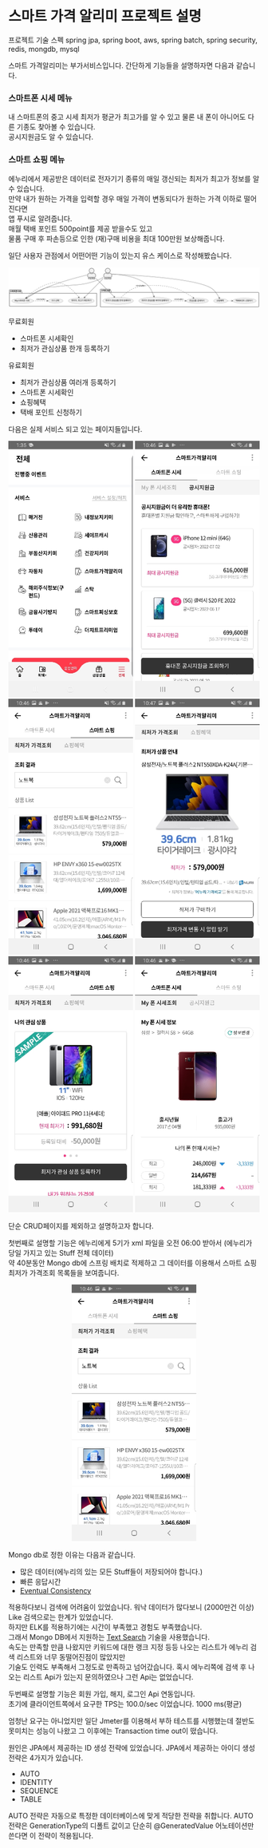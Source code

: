  # 스마트 가격 알리미 프로젝트 설명
 
 프로젝트 기술 스펙
 spring jpa, spring boot, aws, spring batch, spring security, redis, mongdb, mysql

 스마트 가격알리미는 부가서비스입니다.
 간단하게 기능들을 설명하자면 다음과 같습니다.
 
 ### 스마트폰 시세 메뉴
 내 스마트폰의 중고 시세 최저가 평균가 최고가를 알 수 있고 물론 내 폰이 아니어도 다른 기종도 찾아볼 수 있습니다.  
 공시지원금도 알 수 있습니다.
 
 
 ### 스마트 쇼핑 메뉴
 에누리에서 제공받은 데이터로 전자기기 종류의 매일 갱신되는 최저가 최고가 정보를 알 수 있습니다.  
 만약 내가 원하는 가격을 입력할 경우 매일 가격이 변동되다가 원하는 가격 이하로 떨어진다면  
 앱 푸시로 알려줍니다.  
 매월 택배 포인트 500point를 제공 받을수도 있고  
 물품 구매 후 파손등으로 인한 (재)구매 비용을 최대 100만원 보상해줍니다.


 일단 사용자 관점에서 어떤어떤 기능이 있는지 유스 케이스로 작성해봤습니다.
<p align="center">
  <img src="/images/smart_price_notice/AllUseCase.png" alt="book" width="1200"/>
</p>  



무료회원
 - 스마트폰 시세확인
 - 최저가 관심상품 한개 등록하기
 
유료회원
 - 최저가 관심상품 여러개 등록하기
 - 스마트폰 시세확인
 - 쇼핑혜택
 - 택배 포인트 신청하기

다음은 실제 서비스 되고 있는 페이지들입니다.

<p align="center">
  <img src="/images/smart_price_notice/smart_all.jpg" alt="book" width="250"/>
 <img src="/images/smart_price_notice/smart_gongsi.jpg" alt="book" width="250"/>
 <img src="/images/smart_price_notice/smart_low_list.jpg" alt="book" width="250"/>
 <img src="/images/smart_price_notice/smart_low_price.jpg" alt="book" width="250"/>
 <img src="/images/smart_price_notice/smart_low_price_main.jpg" alt="book" width="250"/>
 <img src="/images/smart_price_notice/smart_my_phone.jpg" alt="book" width="250"/>
</p>  


단순 CRUD페이지를 제외하고 설명하고자 합니다.

첫번째로 설명할 기능은 에누리에게 5기가 xml 파일을 오전 06:00 받아서 (에누리가 당일 가지고 있는 Stuff 전체 데이터)  
약 40분동안 Mongo db에 스프링 배치로 적제하고 그 데이터를 이용해서 스마트 쇼핑 최저가 가격조회 목록들을 보여줍니다.  
<p align="center">
  <img src="/images/smart_price_notice/smart_low_list.jpg" alt="book" width="250"/>
</p>  

Mongo db로 정한 이유는 다음과 같습니다.  
  - 많은 데이터(에누리의 있는 모든 Stuff들이 저장되어야 합니다.)
  - 빠른 응답시간
  - [Eventual Consistency](https://www.scylladb.com/glossary/eventual-consistency/)


적용하다보니 검색에 어려움이 있었습니다.
워낙 데이터가 많다보니 (2000만건 이상) Like 검색으로는 한계가 있었습니다.  
하지만 ELK를 적용하기에는 시간이 부족했고 경험도 부족했습니다.  
그래서 Mongo DB에서 지원하는 [Text Search](https://www.mongodb.com/docs/manual/text-search/) 기술을 사용했습니다.  
속도는 만족할 만큼 나왔지만 키워드에 대한 랭크 지정 등등 나오는 리스트가 에누리 검색 리스트와 너무 동떨어진점이 많았지만  
기술도 인력도 부족해서 그정도로 만족하고 넘어갔습니다.
혹시 에누리쪽에 검색 후 나오는 리스트 Api가 있는지 문의하였으나 그런 Api는 없었습니다.  


두번째로 설명할 기능은 회원 가입, 해지, 로그인 Api 연동입니다.  
초기에 클라이언트쪽에서 요구한 TPS는 100.0/sec 이었습니다.
1000 ms(평균)

엄청난 요구는 아니었지만 일단 Jmeter를 이용해서 부하 테스트를 시행했는데
절반도 못미치는 성능이 나왔고 그 이후에는 Transaction time out이 떴습니다.

원인은 JPA에서 제공하는 ID 생성 전략에 있었습니다.
JPA에서 제공하는 아이디 생성 전략은 4가지가 있습니다.
 - AUTO
 - IDENTITY
 - SEQUENCE
 - TABLE

AUTO 전략은 자동으로 특정한 데이터베이스에 맞게 적당한 전략을 취합니다.
AUTO 전략은 GenerationType의 디폴트 값이고 단순히 @GeneratedValue 어노테이션만 쓴다면 이 전략이 적용됩니다.




 




